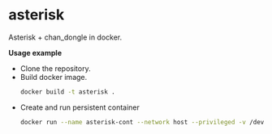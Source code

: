 # asterisk
Asterisk + chan_dongle in docker.

**Usage example**
  * Clone the repository.
  * Build docker image.
    ```sh
    docker build -t asterisk .
    ```
  * Create and run persistent container
    ```sh
    docker run --name asterisk-cont --network host --privileged -v /dev:/dev -v /etc/asterisk:/etc/asterisk -dit --restart unless-stopped asterisk
    ```


